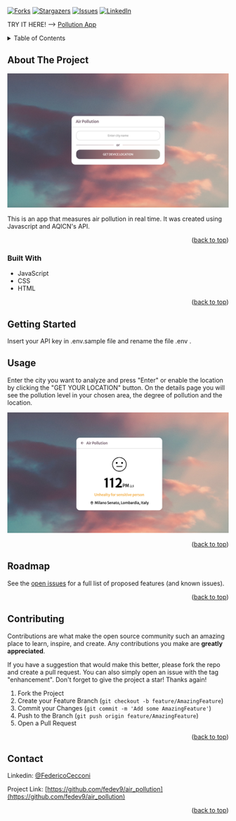 <div id="top"></div>

<!-- PROJECT SHIELDS -->
[![Forks][forks-shield]][forks-url]
[![Stargazers][stars-shield]][stars-url]
[![Issues][issues-shield]][issues-url]
[![LinkedIn][linkedin-shield]][linkedin-url]


TRY IT HERE! --> [Pollution App](https://fedev9-pollutionapp.netlify.app)


<!-- TABLE OF CONTENTS -->
<details>
  <summary>Table of Contents</summary>
  <ol>
    <li>
      <a href="#about-the-project">About The Project</a>
      <ul>
        <li><a href="#built-with">Built With</a></li>
      </ul>
    </li>
    <li>
      <a href="#getting-started">Getting Started</a>
    </li>
    <li><a href="#usage">Usage</a></li>
    <li><a href="#roadmap">Roadmap</a></li>
    <li><a href="#contributing">Contributing</a></li>
    <li><a href="#contact">Contact</a></li>
  
  </ol>
</details>



<!-- ABOUT THE PROJECT -->
## About The Project

![Product Name Screen Shot][product-screenshot]

This is an app that measures air pollution in real time.
It was created using Javascript and AQICN's API.

<p align="right">(<a href="#top">back to top</a>)</p>



### Built With

* JavaScript
* CSS
* HTML


<p align="right">(<a href="#top">back to top</a>)</p>



<!-- GETTING STARTED -->
## Getting Started

Insert your API key in .env.sample file and rename the file .env .



<!-- USAGE EXAMPLES -->
## Usage

Enter the city you want to analyze and press "Enter" or enable the location by clicking the "GET YOUR LOCATION" button.
On the details page you will see the pollution level in your chosen area, the degree of pollution and the location.


![Product Name Screen Shot][above-screenshot]

<p align="right">(<a href="#top">back to top</a>)</p>



<!-- ROADMAP -->
## Roadmap
See the [open issues](https://github.com/fedev9/counter/issues) for a full list of proposed features (and known issues).

<p align="right">(<a href="#top">back to top</a>)</p>



<!-- CONTRIBUTING -->
## Contributing

Contributions are what make the open source community such an amazing place to learn, inspire, and create. Any contributions you make are **greatly appreciated**.

If you have a suggestion that would make this better, please fork the repo and create a pull request. You can also simply open an issue with the tag "enhancement".
Don't forget to give the project a star! Thanks again!

1. Fork the Project
2. Create your Feature Branch (`git checkout -b feature/AmazingFeature`)
3. Commit your Changes (`git commit -m 'Add some AmazingFeature'`)
4. Push to the Branch (`git push origin feature/AmazingFeature`)
5. Open a Pull Request

<p align="right">(<a href="#top">back to top</a>)</p>

<!-- CONTACT -->
## Contact
Linkedin: [@FedericoCecconi](https://www.linkedin.com/in/federico-cecconi-27951619a/)

Project Link: [https://github.com/fedev9/air_pollution](https://github.com/fedev9/air_pollution)

<p align="right">(<a href="#top">back to top</a>)</p>

<!-- MARKDOWN LINKS & IMAGES -->
[contributors-shield]: https://img.shields.io/github/contributors/fedev9/air_pollution.svg?style=for-the-badge
[contributors-url]: https://github.com/fedev9/air_pollution/graphs/contributors
[forks-shield]: https://img.shields.io/github/forks/fedev9/air_pollution.svg?style=for-the-badge
[forks-url]: https://github.com/fedev9/air_pollution/network/members
[stars-shield]: https://img.shields.io/github/stars/fedev9/air_pollution.svg?style=for-the-badge
[stars-url]: https://github.com/fedev9/air_pollution/stargazers
[issues-shield]: https://img.shields.io/github/issues/fedev9/air_pollution.svg?style=for-the-badge
[issues-url]: https://github.com/fedev9/air_pollution/issues
[license-shield]: https://img.shields.io/github/license/fedev9/air_pollution.svg?style=for-the-badge
[license-url]: https://github.com/fedev9/repo_name/blob/master/LICENSE.txt
[linkedin-shield]: https://img.shields.io/badge/-LinkedIn-black.svg?style=for-the-badge&logo=linkedin&colorB=555
[linkedin-url]: https://www.linkedin.com/in/federico-cecconi-27951619a/
[product-screenshot]: assets/img/input.png
[above-screenshot]: assets/img/details.png
